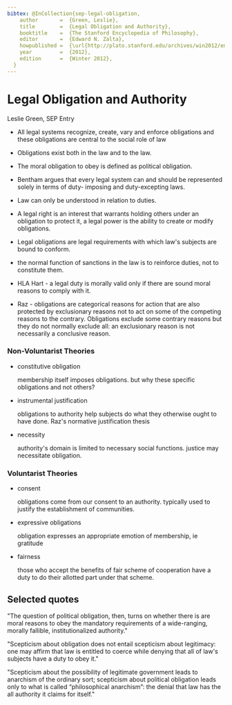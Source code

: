 ```yaml
---
bibtex: @InCollection{sep-legal-obligation,
    author       =  {Green, Leslie},
    title        =  {Legal Obligation and Authority},
    booktitle    =  {The Stanford Encyclopedia of Philosophy},
    editor       =  {Edward N. Zalta},
    howpublished =  {\url{http://plato.stanford.edu/archives/win2012/entries/legal-obligation/}},
    year         =  {2012},
    edition      =  {Winter 2012},
  }
---
```


Legal Obligation and Authority
==============================

Leslie Green, SEP Entry

  - All legal systems recognize, create, vary and enforce obligations and these obligations are central to the social role of law

  - Obligations exist both in the law and to the law.

  - The moral obligation to obey is defined as political obligation.

  - Bentham argues that every legal system can and should be represented solely in terms of duty-
  imposing and duty-excepting laws.
  
  - Law can only be understood in relation to duties.
  
  - A legal right is an interest that warrants holding others under an obligation to protect it, a legal power is the ability to create or modify obligations.
  
  - Legal obligations are legal requirements with which law's subjects are bound to conform.
  
  - the normal function of sanctions in the law is to reinforce duties, not to constitute them.
  
  - HLA Hart - a legal duty is morally valid only if there are sound moral reasons to comply with it.
  
  - Raz - obligations are categorical reasons for action that are also protected by exclusionary reasons not to act on some of the competing reasons to the contrary. Obligations exclude some contrary reasons but they do not normally exclude all: an exclusionary reason is not necessarily a conclusive reason.


### Non-Voluntarist Theories
  
  - constitutive obligation
  
    membership itself imposes obligations. but why these specific obligations and not others?

  - instrumental justification

    obligations to authority help subjects do what they otherwise ought to have done. Raz's normative justification thesis 

  - necessity

    authority's domain is limited to necessary social functions.  justice may necessitate obligation.

### Voluntarist Theories

  - consent

    obligations come from our consent to an authority. typically used to justify the establishment of communities.

  - expressive obligations

    obligation expresses an appropriate emotion of membership, ie gratitude

  - fairness

    those who accept the benefits of fair scheme of cooperation have a duty to do their allotted part under that scheme.


## Selected quotes

"The question of political obligation, then, turns on whether there is are moral reasons to obey the mandatory requirements of a wide-ranging, morally fallible, institutionalized authority." 

"Scepticism about obligation does not entail scepticism about legitimacy: one may affirm that law is entitled to coerce while denying that all of law's subjects have a duty to obey it."

"Scepticism about the possibility of legitimate government leads to anarchism of the ordinary sort; scepticism about political obligation leads only to what is called “philosophical anarchism”: the denial that law has the all authority it claims for itself."



  